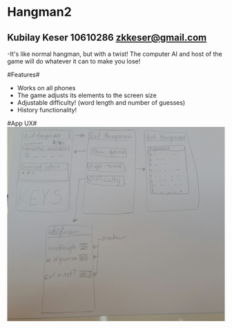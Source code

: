 Hangman2
==================
Kubilay Keser 10610286 <zkkeser@gmail.com>
------------------

-It's like normal hangman, but with a twist! The computer AI and
host of the game will do whatever it can to make you lose!

#Features#
- Works on all phones
- The game adjusts its elements to the screen size
- Adjustable difficulty! (word length and number of guesses)
- History functionality!

#App UX#
![ux](hangmanux.png "Ux")